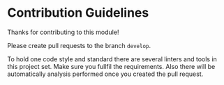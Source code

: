 # Contribution Guidelines

Thanks for contributing to this module!

Please create pull requests to the branch `develop`.

To hold one code style and standard there are several linters and tools in this project set. Make sure you fullfil the requirements.
Also there will be automatically analysis performed once you created the pull request.
